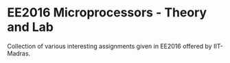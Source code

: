 # EE2016 Microprocessors - Theory and Lab
Collection of various interesting assignments given in EE2016 offered by IIT-Madras.
